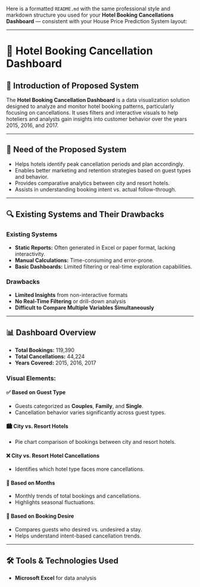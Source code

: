 Here is a formatted `README.md` with the same professional style and markdown structure you used for your **Hotel Booking Cancellations Dashboard** — consistent with your House Price Prediction System layout:

---

# 🏨 Hotel Booking Cancellation Dashboard

## 🧠 Introduction of Proposed System

The **Hotel Booking Cancellation Dashboard** is a data visualization solution designed to analyze and monitor hotel booking patterns, particularly focusing on cancellations. It uses filters and interactive visuals to help hoteliers and analysts gain insights into customer behavior over the years 2015, 2016, and 2017.

---

## 📌 Need of the Proposed System

* Helps hotels identify peak cancellation periods and plan accordingly.
* Enables better marketing and retention strategies based on guest types and behavior.
* Provides comparative analytics between city and resort hotels.
* Assists in understanding booking intent vs. actual follow-through.

---

## 🔍 Existing Systems and Their Drawbacks

### Existing Systems

* **Static Reports:** Often generated in Excel or paper format, lacking interactivity.
* **Manual Calculations:** Time-consuming and error-prone.
* **Basic Dashboards:** Limited filtering or real-time exploration capabilities.

### Drawbacks

* **Limited Insights** from non-interactive formats
* **No Real-Time Filtering** or drill-down analysis
* **Difficult to Compare Multiple Variables Simultaneously**

---

## 📊 Dashboard Overview

* **Total Bookings:** 119,390
* **Total Cancellations:** 44,224
* **Years Covered:** 2015, 2016, 2017

### Visual Elements:

#### ✅ **Based on Guest Type**

* Guests categorized as **Couples**, **Family**, and **Single**.
* Cancellation behavior varies significantly across guest types.

#### 🏙️ **City vs. Resort Hotels**

* Pie chart comparison of bookings between city and resort hotels.

#### ❌ **City vs. Resort Hotel Cancellations**

* Identifies which hotel type faces more cancellations.

#### 📅 **Based on Months**

* Monthly trends of total bookings and cancellations.
* Highlights seasonal fluctuations.

#### 🎯 **Based on Booking Desire**

* Compares guests who desired vs. undesired a stay.
* Helps understand intent-based cancellation trends.

---

## 🛠️ Tools & Technologies Used

* **Microsoft Excel** for data analysis
